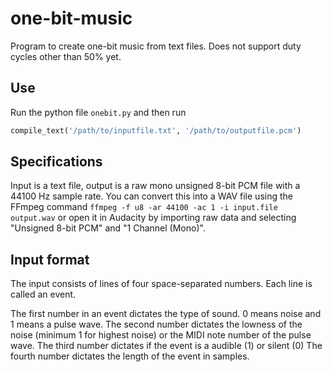 # one-bit-music
Program to create one-bit music from text files. Does not support duty cycles other than 50% yet.

## Use
Run the python file `onebit.py` and then run
```python
compile_text('/path/to/inputfile.txt', '/path/to/outputfile.pcm')
```

## Specifications
Input is a text file, output is a raw mono unsigned 8-bit PCM file with a 44100 Hz sample rate. You can convert this into a WAV file using the FFmpeg command `ffmpeg -f u8 -ar 44100 -ac 1 -i input.file output.wav` or open it in Audacity by importing raw data and selecting "Unsigned 8-bit PCM" and "1 Channel (Mono)".

## Input format
The input consists of lines of four space-separated numbers. Each line is called an event.

The first number in an event dictates the type of sound. 0 means noise and 1 means a pulse wave.
The second number dictates the lowness of the noise (minimum 1 for highest noise) or the MIDI note number of the pulse wave.
The third number dictates if the event is a audible (1) or silent (0)
The fourth number dictates the length of the event in samples.
